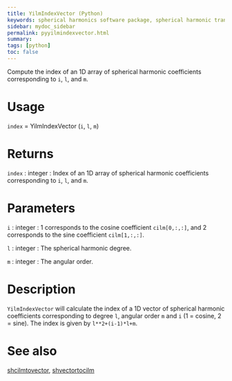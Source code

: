 ```yaml
---
title: YilmIndexVector (Python)
keywords: spherical harmonics software package, spherical harmonic transform, legendre functions, multitaper spectral analysis, fortran, Python, gravity, magnetic field
sidebar: mydoc_sidebar
permalink: pyyilmindexvector.html
summary:
tags: [python]
toc: false
---
```


Compute the index of an 1D array of spherical harmonic coefficients corresponding to `i`, `l`, and `m`.

# Usage

`index` = YilmIndexVector (`i`, `l`, `m`)

# Returns

`index` : integer 
:   Index of an 1D array of spherical harmonic coefficients corresponding to `i`, `l`, and `m`.

# Parameters

`i` : integer
:   1 corresponds to the cosine coefficient `cilm[0,:,:]`, and 2 corresponds to the sine coefficient `cilm[1,:,:]`.

`l` : integer
:   The spherical harmonic degree.

`m` : integer
:   The angular order.

# Description

`YilmIndexVector` will calculate the index of a 1D vector of spherical harmonic coefficients corresponding to degree `l`, angular order `m` and `i` (1 = cosine, 2 = sine). The index is given by `l**2+(i-1)*l+m`.

# See also

[shcilmtovector](pyshcilmtovector.html), [shvectortocilm](pyshvectortocilm.html)
